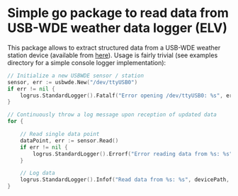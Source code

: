 # Simple go package to read data from USB-WDE weather data logger (ELV)
This package allows to extract structured data from a USB-WDE weather station device (available from [here](https://www.elv.de/usb-wetterdaten-empfaenger-usb-wde1-komplettbausatz-1.html)). Usage is fairly trivial (see examples directory for a simple console logger implementation):
```go
// Initialize a new USBWDE sensor / station
sensor, err := usbwde.New("/dev/ttyUSB0")
if err != nil {
    logrus.StandardLogger().Fatalf("Error opening /dev/ttyUSB0: %s", err)
}

// Continuously throw a log message upon reception of updated data
for {

    // Read single data point
    dataPoint, err := sensor.Read()
    if err != nil {
        logrus.StandardLogger().Errorf("Error reading data from %s: %s", devicePath, err)
    }

    // Log data
    logrus.StandardLogger().Infof("Read data from %s: %s", devicePath, dataPoint)
}
```
